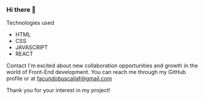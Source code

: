 ### Hi there 👋

Technologies used

- HTML
- CSS
- JAVASCRIPT
- REACT

Contact
I'm excited about new collaboration opportunities and growth in the world of Front-End development. You can reach me through my GitHub profile or at facundobuscaliaf@gmail.com

Thank you for your interest in my project!
